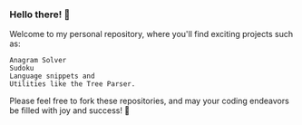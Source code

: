 ### Hello there! 👋

Welcome to my personal repository, where you'll find exciting projects such as: 
```
Anagram Solver
Sudoku
Language snippets and
Utilities like the Tree Parser.
```
Please feel free to fork these repositories, and may your coding endeavors be filled with joy and success! 🚀
